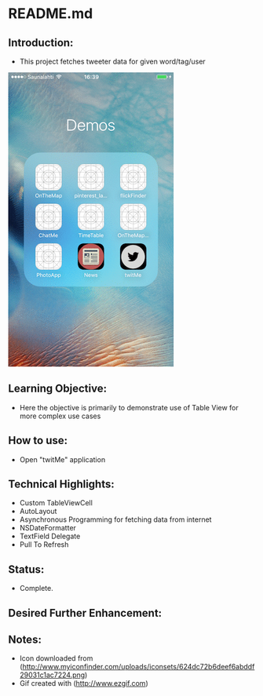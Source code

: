 # README.md

## Introduction:

* This project fetches tweeter data for given word/tag/user

![](./twitMe.gif)

## Learning Objective:

* Here the objective is primarily to demonstrate use of Table View for more complex use cases

## How to use:

* Open "twitMe" application

## Technical Highlights:

* Custom TableViewCell
* AutoLayout
* Asynchronous Programming for fetching data from internet
* NSDateFormatter
* TextField Delegate
* Pull To Refresh


## Status:

* Complete.

## Desired Further Enhancement:

## Notes:
* Icon downloaded from (http://www.myiconfinder.com/uploads/iconsets/624dc72b6deef6abddf29031c1ac7224.png)
* Gif created with (http://www.ezgif.com)
